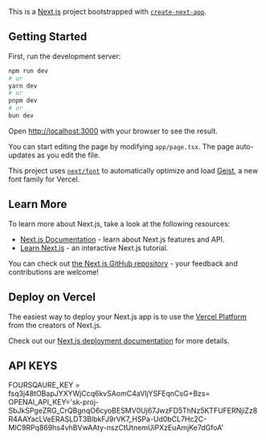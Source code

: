 This is a [Next.js](https://nextjs.org) project bootstrapped with [`create-next-app`](https://nextjs.org/docs/app/api-reference/cli/create-next-app).

## Getting Started

First, run the development server:

```bash
npm run dev
# or
yarn dev
# or
pnpm dev
# or
bun dev
```

Open [http://localhost:3000](http://localhost:3000) with your browser to see the result.

You can start editing the page by modifying `app/page.tsx`. The page auto-updates as you edit the file.

This project uses [`next/font`](https://nextjs.org/docs/app/building-your-application/optimizing/fonts) to automatically optimize and load [Geist](https://vercel.com/font), a new font family for Vercel.

## Learn More

To learn more about Next.js, take a look at the following resources:

- [Next.js Documentation](https://nextjs.org/docs) - learn about Next.js features and API.
- [Learn Next.js](https://nextjs.org/learn) - an interactive Next.js tutorial.

You can check out [the Next.js GitHub repository](https://github.com/vercel/next.js) - your feedback and contributions are welcome!

## Deploy on Vercel

The easiest way to deploy your Next.js app is to use the [Vercel Platform](https://vercel.com/new?utm_medium=default-template&filter=next.js&utm_source=create-next-app&utm_campaign=create-next-app-readme) from the creators of Next.js.

Check out our [Next.js deployment documentation](https://nextjs.org/docs/app/building-your-application/deploying) for more details.

## API KEYS

FOURSQAURE_KEY = fsq3j48tOBapJYXYWjCcq6kvSAomC4aVljYSFEqnCsG+Bzs=
OPENAI_API_KEY='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'
